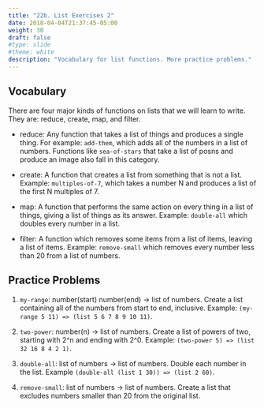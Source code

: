 ```yaml
---
title: "22b. List Exercises 2"
date: 2018-04-04T21:37:45-05:00
weight: 30
draft: false
#type: slide
#theme: white
description: "Vocabulary for list functions. More practice problems."
---
```


## Vocabulary

There are four major kinds of functions on lists that we will learn to write. They are: reduce, create, map, and filter.

* reduce: Any function that takes a list of things and produces a single thing. For example: `add-them`, which adds all of the numbers in a list of numbers. Functions like `sea-of-stars` that take a list of posns and produce an image also fall in this category.

* create: A function that creates a list from something that is not a list. Example: `multiples-of-7`, which takes a number N and produces a list of the first N multiples of 7.

* map: A function that performs the same action on every thing in a list of things, giving a list of things as its answer. Example: `double-all` which doubles every number in a list.

* filter: A function which removes some items from a list of items, leaving a list of items. Example: `remove-small` which removes every number less than 20 from a list of numbers.


## Practice Problems

1. `my-range`: number(start) number(end) -> list of numbers. Create a list containing all of the numbers from start to end, inclusive. Example: `(my-range 5 11) => (list 5 6 7 8 9 10 11)`.

2. `two-power`: number(n) -> list of numbers. Create a list of powers of two, starting with 2^n and ending with 2^0. Example: `(two-power 5) => (list 32 16 8 4 2 1)`.

3. `double-all`: list of numbers -> list of numbers. Double each number in the list. Example `(double-all (list 1 30)) => (list 2 60)`.

4. `remove-small`: list of numbers -> list of numbers. Create a list that excludes numbers smaller than 20 from the original list.


